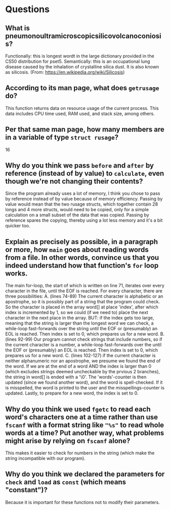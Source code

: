 # Questions

## What is pneumonoultramicroscopicsilicovolcanoconiosis?

Functionally: this is longest wordt in the large dictionary provided in the CS50 distribution for pset5.
Semantically: this is an occupational lung disease caused by the inhalation of crystalline silica dust. It is also known as silicosis. (From: https://en.wikipedia.org/wiki/Silicosis)

## According to its man page, what does `getrusage` do?

This function returns data on resource usage of the current process. This data includes CPU time used, RAM used, and stack size, among others.

## Per that same man page, how many members are in a variable of type `struct rusage`?

16

## Why do you think we pass `before` and `after` by reference (instead of by value) to `calculate`, even though we're not changing their contents?

Since the program already uses a lot of memory, I think you chose to pass by reference instead of by value because of memory efficiency.
Passing by value would mean that the two rusage structs, which together contain 28 longs and 4 more structs, would need to be copied, only
for a simple calculation on a small subset of the data that was copied. Passing by reference spares the copying, thereby using a lot
less memory and it's a bit quicker too.

## Explain as precisely as possible, in a paragraph or more, how `main` goes about reading words from a file. In other words, convince us that you indeed understand how that function's `for` loop works.

The main for-loop, the start of which is written on line 71, iterates over every character in the file, until the EOF is reached.
For every character, there are three possibilities:
A. (lines 74-89) The current character is alphabetic or an apostrophe, so it is possibly part of a string that the program could check. So the character
is placed in the array word[] at place 'index', after which index is incremented by 1, so we could (if we need to) place the next character
in the next place in the array.
BUT: if the index gets too large, meaning that the string is larger than the longest word we can check, a while-loop fast-forwards over the
string until the EOF or (presumably) an EOL is reached. Then index is set to 0, which prepares us for a new word.
B. (lines 92-99) Our program cannot check strings that include numbers, so if the current character is a number, a while-loop fast-forwards
over the until the EOF or (presumably) an EOL is reached. Then index is set to 0, which prepares us for a new word.
C. (lines 102-127) if the current character is neither alphanumeric nor an apostrophe, we presume we found the end of the word.
If we are at the end of a word AND the index is larger than 0 (which excludes strings deemed uncheckable by the prvious 2 branches),
the string in word[] is ended with a '\0'. The 'words'-counter is then updated (since we found another word), and the word is spell-checked.
If it is misspelled, the word is printed to the user and the misspellings-counter is updated. Lastly, to prepare for a new word, the index
is set to 0.

## Why do you think we used `fgetc` to read each word's characters one at a time rather than use `fscanf` with a format string like `"%s"` to read whole words at a time? Put another way, what problems might arise by relying on `fscanf` alone?

This makes it easier to check for numbers in the string (which make the string incompatible with our program).

## Why do you think we declared the parameters for `check` and `load` as `const` (which means "constant")?

Because it is important for these functions not to modify their parameters.

